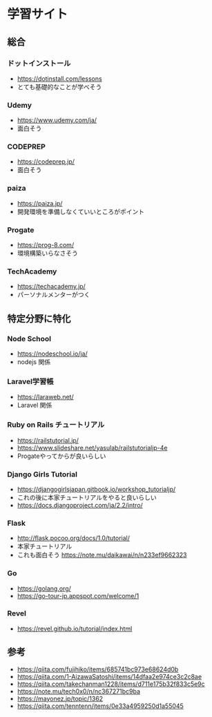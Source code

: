 # 学習サイト

## 総合

### ドットインストール

* https://dotinstall.com/lessons
* とても基礎的なことが学べそう

### Udemy

* https://www.udemy.com/ja/
* 面白そう

### CODEPREP

* https://codeprep.jp/
* 面白そう

### paiza

* https://paiza.jp/
* 開発環境を準備しなくていいところがポイント

### Progate

* https://prog-8.com/
* 環境構築いらなさそう

### TechAcademy

* https://techacademy.jp/
* パーソナルメンターがつく

## 特定分野に特化

### Node School

* https://nodeschool.io/ja/
* nodejs 関係

### Laravel学習帳

* https://laraweb.net/
* Laravel 関係

### Ruby on Rails チュートリアル

* https://railstutorial.jp/
* https://www.slideshare.net/yasulab/railstutorialjp-4e
* Progateやってからが良いらしい

### Django Girls Tutorial

* https://djangogirlsjapan.gitbook.io/workshop_tutorialjp/
* これの後に本家チュートリアルをやると良いらしい
* https://docs.djangoproject.com/ja/2.2/intro/

### Flask

* http://flask.pocoo.org/docs/1.0/tutorial/
* 本家チュートリアル
* これも面白そう https://note.mu/daikawai/n/n233ef9662323

### Go

* https://golang.org/
* https://go-tour-jp.appspot.com/welcome/1

### Revel

* https://revel.github.io/tutorial/index.html

## 参考

* https://qiita.com/fujihiko/items/685741bc973e68624d0b
* https://qiita.com/1-AizawaSatoshi/items/14dfaa2e974ce3c2c8ae
* https://qiita.com/takechanman1228/items/d711e175b32f833c5e9c
* https://note.mu/tech0x0/n/nc367271bc9ba
* https://mayonez.jp/topic/1362
* https://qiita.com/tenntenn/items/0e33a4959250d1a55045
